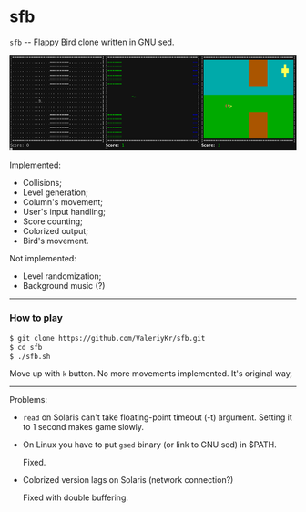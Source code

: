 # sfb
`sfb` -- Flappy Bird clone written in GNU sed.

![screenshot](https://raw.githubusercontent.com/ValeriyKr/sfb/master/screenshot.png)

Implemented:
 * Collisions;
 * Level generation;
 * Column's movement;
 * User's input handling;
 * Score counting;
 * Colorized output;
 * Bird's movement.

Not implemented:
 * Level randomization;
 * Background music (?)

---
### How to play
```
$ git clone https://github.com/ValeriyKr/sfb.git
$ cd sfb
$ ./sfb.sh
```
Move up with `k` button. No more movements implemented. It's original way,

---
Problems:
 * `read` on Solaris can't take floating-point timeout (-t) argument.
   Setting it to 1 second makes game slowly.
 * On Linux you have to put `gsed` binary (or link to GNU sed) in $PATH.

   Fixed.
 * Colorized version lags on Solaris (network connection?)

   Fixed with double buffering.
